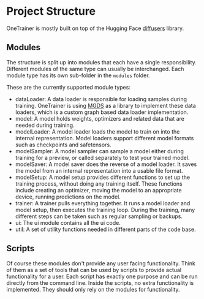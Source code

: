# Project Structure

OneTrainer is mostly built on top of the Hugging Face [diffusers](https://github.com/huggingface/diffusers) library.

## Modules

The structure is split up into modules that each have a single responsibility. Different modules of the same type can
usually be interchanged. Each module type has its own sub-folder in the `modules` folder.

These are the currently supported module types:

- dataLoader: A data loader is responsible for loading samples during training. OneTrainer is using
  [MGDS](https://github.com/Nerogar/MGDS) as a library to implement these data loaders, which is a custom graph based
  data loader implementation.
- model: A model holds weights, optimizers and related data that are needed during training.
- modelLoader: A model loader loads the model to train on into the internal representation. Model loaders support
  different model formats such as checkpoints and safetensors.
- modelSampler: A model sampler can sample a model either during training for a preview, or called separately to test
  your trained model.
- modelSaver: A model saver does the reverse of a model loader. It saves the model from an internal representation into
  a usable file format.
- modelSetup: A model setup provides different functions to set up the training process, without doing any training
  itself. These functions include creating an optimizer, moving the model to an appropriate device, running predictions
  on the model.
- trainer: A trainer pulls everything together. It runs a model loader and model setup, then executes the training loop.
  During the training, many different steps can be taken such as regular sampling or backups.
- ui: The ui module contains all the ui code.
- util: A set of utility functions needed in different parts of the code base.

## Scripts

Of course these modules don't provide any user facing functionality. Think of them as a set of tools that can be used by
scripts to provide actual functionality for a user. Each script has exactly one purpose and can be run directly from the
command line. Inside the scripts, no extra functionality is implemented. They should only rely on the modules for
functionality.
